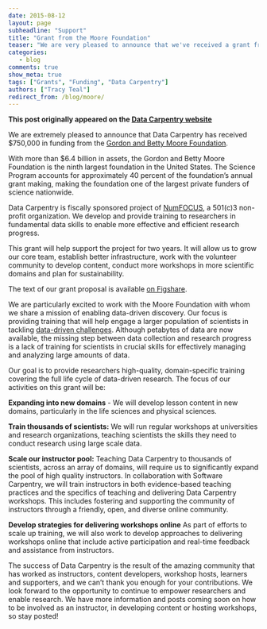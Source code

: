 ```yaml
---
date: 2015-08-12
layout: page
subheadline: "Support"
title: "Grant from the Moore Foundation"
teaser: "We are very pleased to announce that we've received a grant from the Gordon and Betty Moore Foundation."
categories:
   - blog
comments: true
show_meta: true
tags: ["Grants", "Funding", "Data Carpentry"]
authors: ["Tracy Teal"]
redirect_from: /blog/moore/
--- 
```


**This post originally appeared on the [Data Carpentry website](https://datacarpentry.org)**

We are extremely pleased to announce that Data Carpentry has received $750,000 in funding from the [Gordon and Betty Moore Foundation](http://moore.org).

With more than $6.4 billion in assets, the Gordon and Betty Moore Foundation is the ninth largest foundation in the United States. The Science Program accounts for approximately 40 percent of the foundation’s annual grant making, making the foundation one of the largest private funders of science nationwide.

Data Carpentry is fiscally sponsored project of [NumFOCUS](http://numfocus.org),
a 501(c)3 non-profit organization.
We develop and provide training to researchers in fundamental data skills to enable more effective and efficient research progress.

This grant will help support the project for two years. It will allow us to grow our core team, establish better infrastructure, work with the volunteer community to develop content, conduct more workshops in more scientific domains and plan for sustainability.

The text of our grant proposal is available [on Figshare](https://doi.org/10.6084/m9.figshare.1507552).

We are particularly excited to work with the Moore Foundation with whom we share a mission of enabling data-driven discovery. Our focus is providing training that will help engage a larger population of scientists in tackling [data-driven
challenges](https://www.moore.org/programs/science/data-driven-discovery/ddd-practices). Although petabytes of data are now available, the missing step between data collection and research progress is a lack of training for scientists in crucial skills for effectively managing and analyzing large amounts of data.

Our goal is to provide researchers high-quality, domain-specific training covering the full life cycle of data-driven research. The focus of our activities on this grant will be:

**Expanding into new domains** - We will develop lesson content in new domains, particularly in the life sciences and physical sciences.

**Train thousands of scientists:**  We will run regular workshops at universities and research organizations, teaching scientists the skills they need to conduct research using large scale data.

**Scale our instructor pool:** Teaching Data Carpentry to thousands of scientists, across an array of domains, will require us to significantly expand the pool of high quality instructors. In collaboration with Software Carpentry, we will train instructors in both evidence-based teaching practices and the specifics of teaching and delivering Data Carpentry workshops. This includes fostering and supporting the community of instructors through a friendly, open, and diverse online community.

**Develop strategies for delivering workshops online** As part of efforts to scale up training, we will also work to develop approaches to delivering workshops online that include active participation and real-time feedback and assistance from instructors.


The success of Data Carpentry is the result of the amazing community that has worked as instructors, content developers, workshop hosts, learners and supporters, and we can’t thank you enough for your contributions. We look forward to the opportunity to continue to empower researchers and enable research. We have more information and posts coming soon
on how to be involved as an instructor, in developing content or hosting workshops, so
stay posted!
